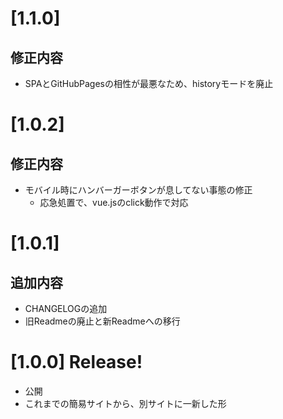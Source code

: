 # [1.1.0]
## 修正内容
- SPAとGitHubPagesの相性が最悪なため、historyモードを廃止

# [1.0.2]
## 修正内容
- モバイル時にハンバーガーボタンが息してない事態の修正
    - 応急処置で、vue.jsのclick動作で対応

# [1.0.1]
## 追加内容
- CHANGELOGの追加
- 旧Readmeの廃止と新Readmeへの移行

# [1.0.0] Release!
- 公開
- これまでの簡易サイトから、別サイトに一新した形
